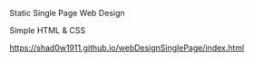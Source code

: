 ﻿Static Single Page Web Design

Simple HTML & CSS

https://shad0w1911.github.io/webDesignSinglePage/index.html

